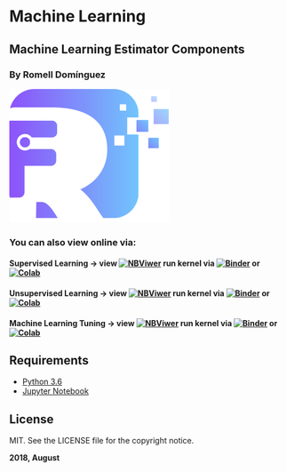 # Machine Learning

## Machine Learning Estimator Components
 

### By Romell Domínguez
[![](snapshot/icono.png)](https://www.romellfudi.com/)

### You can also view online via:

#### Supervised Learning -> view [![NBViwer](https://img.shields.io/badge/display-nbviwer-blue.svg)](http://nbviewer.jupyter.org/github/romellfudi/MachineLearing/blob/master/1.Supervised%20Learning.ipynb) run kernel via [![Binder](https://mybinder.org/badge.svg)](https://mybinder.org/v2/gh/romellfudi/MachineLearing/master?filepath=1.Supervised%2520Learning.ipynb) or [![Colab](https://img.shields.io/badge/launch-colaboratory-yellow.svg)](https://colab.research.google.com/github/romellfudi/MachineLearing/blob/master/1.Supervised%20Learning.ipynb)

#### Unsupervised Learning -> view [![NBViwer](https://img.shields.io/badge/display-nbviwer-blue.svg)](http://nbviewer.jupyter.org/github/romellfudi/MachineLearing/blob/master/2.Unsupervised%20Learning.ipynb) run kernel via [![Binder](https://mybinder.org/badge.svg)](https://mybinder.org/v2/gh/romellfudi/MachineLearing/master?filepath=2.Unsupervised%2520Learning.ipynb) or[![Colab](https://img.shields.io/badge/launch-colaboratory-yellow.svg)](https://colab.research.google.com/github/romellfudi/MachineLearing/blob/master/2.Unsupervised%20Learning.ipynb)

#### Machine Learning Tuning -> view [![NBViwer](https://img.shields.io/badge/display-nbviwer-blue.svg)](http://nbviewer.jupyter.org/github/romellfudi/MachineLearing/blob/master/3.Machine%20Learning%20Tuning.ipynb) run kernel via [![Binder](https://mybinder.org/badge.svg)](https://mybinder.org/v2/gh/romellfudi/MachineLearing/master?filepath=3.Machine%2520Learning%2520Tuning.ipynb) or [![Colab](https://img.shields.io/badge/launch-colaboratory-yellow.svg)](https://colab.research.google.com/github/romellfudi/MachineLearing/blob/master/3.Machine%20Learning%20Tuning.ipynb)

## Requirements

* [Python 3.6](https://www.python.org/downloads/release/python-360/)
* [Jupyter Notebook](http://jupyter.org/)

## License

MIT. See the LICENSE file for the copyright notice.

**2018, August**